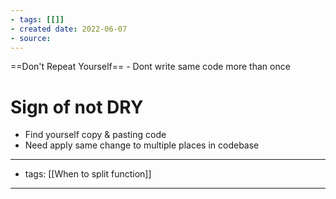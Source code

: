 ```yaml
---
- tags: [[]]
- created date: 2022-06-07
- source: 
---
```

==Don't Repeat Yourself== - Dont write same code more than once
# Sign of not DRY
- Find yourself copy & pasting code
- Need apply same change to multiple places in codebase

---
- tags: [[When to split function]]
---